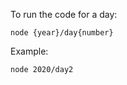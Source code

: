To run the code for a day:

```shell
node {year}/day{number}
```

Example:

```shell
node 2020/day2
```
